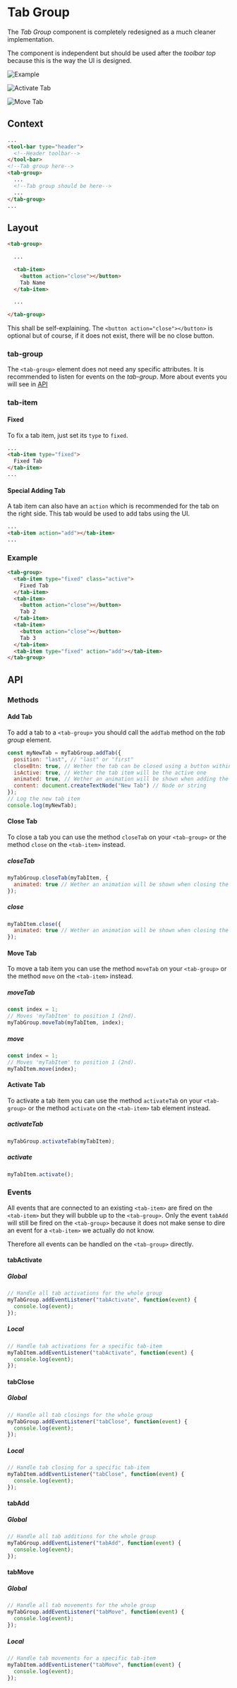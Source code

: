 # Tab Group

The *Tab Group* component is completely redesigned as a much cleaner implementation.

The component is independent but should be used after the *toolbar top* because this is the way the UI is designed.

![Example](https://dev.maurice-conrad.eu/img/photon/tab1.png)

![Activate Tab](https://dev.maurice-conrad.eu/img/photon/tab2.gif)

![Move Tab](https://dev.maurice-conrad.eu/img/photon/tab1.gif)



## Context

```html
...
<tool-bar type="header">
  <!--Header toolbar-->
</tool-bar>
<!--Tab group here-->
<tab-group>
  ...
  <!--Tab group should be here-->
  ...
</tab-group>
...
```

## Layout

```html
<tab-group>

  ...

  <tab-item>
    <button action="close"></button>
    Tab Name
  </tab-item>

  ...

</tab-group>
```

This shall be self-explaining. The `<button action="close"></button>` is optional but of course, if it does not exist, there will be no close button.

### tab-group

The `<tab-group>` element does not need any specific attributes. It is recommended to listen for events on the *tab-group*. More about events you will see in [API](#api)

### tab-item

#### Fixed

To fix a tab item, just set its `type` to `fixed`.

```html
...
<tab-item type="fixed">
  Fixed Tab
</tab-item>
...
```

#### Special Adding Tab

A tab item can also have an `action` which is recommended for the tab on the right side. This tab would be used to add tabs using the UI.

```html
...
<tab-item action="add"></tab-item>
...
```

### Example

```html
<tab-group>
  <tab-item type="fixed" class="active">
    Fixed Tab
  </tab-item>
  <tab-item>
    <button action="close"></button>
    Tab 2
  </tab-item>
  <tab-item>
    <button action="close"></button>
    Tab 3
  </tab-item>
  <tab-item type="fixed" action="add"></tab-item>
</tab-group>
```

## API

### Methods

#### Add Tab

To add a tab to a `<tab-group>` you should call the `addTab` method on the *tab group* element.

```javascript
const myNewTab = myTabGroup.addTab({
  position: "last", // "last" or "first"
  closeBtn: true, // Wether the tab can be closed using a button within it
  isActive: true, // Wether the tab item will be the active one
  animated: true, // Wether an animation will be shown when adding the tab item
  content: document.createTextNode("New Tab") // Node or string
});
// Log the new tab item
console.log(myNewTab);
```

#### Close Tab

To close a tab you can use the method `closeTab` on your `<tab-group>` or the method `close` on the `<tab-item>` instead.

##### closeTab

```javascript
myTabGroup.closeTab(myTabItem, {
  animated: true // Wether an animation will be shown when closing the tab item
});
```

##### close

```javascript
myTabItem.close({
  animated: true // Wether an animation will be shown when closing the tab item
});
```

#### Move Tab

To move a tab item you can use the method `moveTab` on your `<tab-group>` or the method `move` on the `<tab-item>` instead.

##### moveTab

```javascript
const index = 1;
// Moves 'myTabItem' to position 1 (2nd).
myTabGroup.moveTab(myTabItem, index);
```

##### move

```javascript
const index = 1;
// Moves 'myTabItem' to position 1 (2nd).
myTabItem.move(index);
```

#### Activate Tab

To activate a tab item you can use the method `activateTab` on your `<tab-group>` or the method `activate` on the `<tab-item>` tab element instead.

##### activateTab

```javascript
myTabGroup.activateTab(myTabItem);
```

##### activate

```javascript
myTabItem.activate();
```

### Events

All events that are connected to an existing `<tab-item>` are fired on the `<tab-item>` but they will bubble up to the `<tab-group>`. Only the event `tabAdd` will still be fired on the `<tab-group>` because it does not make sense to dire an event for a `<tab-item>` we actually do not know.

Therefore all events can be handled on the `<tab-group>` directly.

#### tabActivate

##### Global

```javascript
// Handle all tab activations for the whole group
myTabGroup.addEventListener("tabActivate", function(event) {
  console.log(event);
});
```

##### Local

```javascript
// Handle tab activations for a specific tab-item
myTabItem.addEventListener("tabActivate", function(event) {
  console.log(event);
});
```

#### tabClose

##### Global

```javascript
// Handle all tab closings for the whole group
myTabGroup.addEventListener("tabClose", function(event) {
  console.log(event);
});
```

##### Local

```javascript
// Handle tab closing for a specific tab-item
myTabItem.addEventListener("tabClose", function(event) {
  console.log(event);
});
```

#### tabAdd

##### Global

```javascript
// Handle all tab additions for the whole group
myTabGroup.addEventListener("tabAdd", function(event) {
  console.log(event);
});
```

#### tabMove

##### Global

```javascript
// Handle all tab movements for the whole group
myTabGroup.addEventListener("tabMove", function(event) {
  console.log(event);
});
```

##### Local

```javascript
// Handle tab movements for a specific tab-item
myTabItem.addEventListener("tabMove", function(event) {
  console.log(event);
});
```
